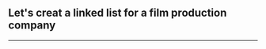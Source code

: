 <!--{type:headline}-->
<!--{title:Let's creat a linked list for a film production company}-->
## Let's creat a linked list for a film production company

-------------------------------------------------

[for speaker]: <> (Now that we have our Linked List implementation, we can put it to work! Assume we work at a film production company and we're holding auditions! The auditions begin at 9:00 in the morning.)